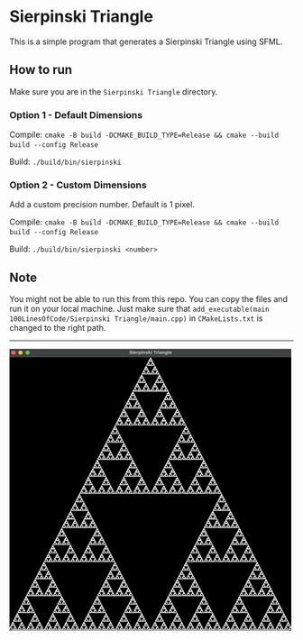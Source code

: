 # Sierpinski Triangle

This is a simple program that generates a Sierpinski Triangle using SFML.

## How to run
Make sure you are in the `Sierpinski Triangle` directory.

### Option 1 - Default Dimensions
Compile: `cmake -B build -DCMAKE_BUILD_TYPE=Release && cmake --build build --config Release`

Build: `./build/bin/sierpinski`

### Option 2 - Custom Dimensions
Add a custom precision number. Default is 1 pixel. 

Compile: `cmake -B build -DCMAKE_BUILD_TYPE=Release && cmake --build build --config Release`

Build: `./build/bin/sierpinski <number>`

## Note
You might not be able to run this from this repo. You can copy the files and run it on your local machine. Just make sure that `add_executable(main 100LinesOfCode/Sierpinski Triangle/main.cpp)` in `CMakeLists.txt` is changed to the right path.

<hr>

<img src="triangle.png" height="500" width="500"></img>